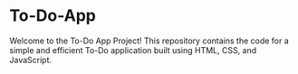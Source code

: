 # To-Do-App
Welcome to the To-Do App Project! This repository contains the code for a simple and efficient To-Do application built using HTML, CSS, and JavaScript.
